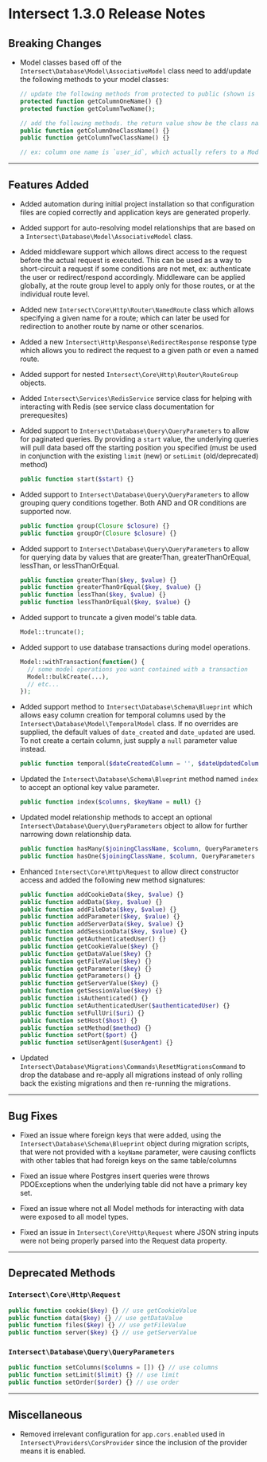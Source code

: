 # Intersect 1.3.0 Release Notes

## Breaking Changes

- Model classes based off of the `Intersect\Database\Model\AssociativeModel` class need to add/update the following methods to your model classes:
  ```php
  // update the following methods from protected to public (shown is old format)
  protected function getColumnOneName() {}
  protected function getColumnTwoName();

  // add the following methods. the return value show be the class name that the association table column actually refers to. 
  public function getColumnOneClassName() {}
  public function getColumnTwoClassName() {}

  // ex: column one name is `user_id`, which actually refers to a Model you have named `User`. the return value would be `return User::class;`
  ```

---
## Features Added

- Added automation during initial project installation so that configuration files are copied correctly and application keys are generated properly.

- Added support for auto-resolving model relationships that are based on a `Intersect\Database\Model\AssociativeModel` class.

- Added middleware support which allows direct access to the request before the actual request is executed. This can be used as a way to short-circuit a request if some conditions are not met, ex: authenticate the user or redirect/respond accordingly. Middleware can be applied globally, at the route group level to apply only for those routes, or at the individual route level.

- Added new `Intersect\Core\Http\Router\NamedRoute` class which allows specifying a given name for a route; which can later be used for redirection to another route by name or other scenarios.

- Added a new `Intersect\Http\Response\RedirectResponse` response type which allows you to redirect the request to a given path or even a named route.

- Added support for nested `Intersect\Core\Http\Router\RouteGroup` objects.

- Added `Intersect\Services\RedisService` service class for helping with interacting with Redis (see service class documentation for prerequesites)

- Added support to `Intersect\Database\Query\QueryParameters` to allow for paginated queries. By providing a `start` value, the underlying queries will pull data based off the starting position you specified (must be used in conjunction with the existing `limit` (new) or `setLimit` (old/deprecated) method)
  ```php
  public function start($start) {}
  ```

- Added support to `Intersect\Database\Query\QueryParameters` to allow grouping query conditions together. Both AND and OR conditions are supported now.
  ```php
  public function group(Closure $closure) {}
  public function groupOr(Closure $closure) {}
  ```

- Added support to `Intersect\Database\Query\QueryParameters` to allow for querying data by values that are greaterThan, greaterThanOrEqual, lessThan, or lessThanOrEqual.
  ```php
  public function greaterThan($key, $value) {}
  public function greaterThanOrEqual($key, $value) {}
  public function lessThan($key, $value) {}
  public function lessThanOrEqual($key, $value) {}
  ```

- Added support to truncate a given model's table data.
  ```php
  Model::truncate();
  ```

- Added support to use database transactions during model operations.
  ```php
  Model::withTransaction(function() {
    // some model operations you want contained with a transaction
    Model::bulkCreate(...),
    // etc...
  });
  ```

- Added support method to `Intersect\Database\Schema\Blueprint` which allows easy column creation for temporal columns used by the `Intersect\Database\Model\TemporalModel` class. If no overrides are supplied, the default values of `date_created` and `date_updated` are used. To not create a certain column, just supply a `null` parameter value instead.
  ```php
  public function temporal($dateCreatedColumn = '', $dateUpdatedColumn = '') {}
  ```

- Updated the `Intersect\Database\Schema\Blueprint` method named `index` to accept an optional key value parameter.
  ```php
  public function index($columns, $keyName = null) {}
  ```

- Updated model relationship methods to accept an optional `Intersect\Database\Query\QueryParameters` object to allow for further narrowing down relationship data.
  ```php
  public function hasMany($joiningClassName, $column, QueryParameters $queryParameters = null) {}
  public function hasOne($joiningClassName, $column, QueryParameters $queryParameters = null) {}
  ```

- Enhanced `Intersect\Core\Http\Request` to allow direct constructor access and added the following new method signatures:
  
  ```php
  public function addCookieData($key, $value) {}
  public function addData($key, $value) {}
  public function addFileData($key, $value) {}
  public function addParameter($key, $value) {}
  public function addServerData($key, $value) {}
  public function addSessionData($key, $value) {}
  public function getAuthenticatedUser() {}
  public function getCookieValue($key) {}
  public function getDataValue($key) {}
  public function getFileValue($key) {}
  public function getParameter($key) {}
  public function getParameters() {}
  public function getServerValue($key) {}
  public function getSessionValue($key) {}
  public function isAuthenticated() {}
  public function setAuthenticatedUser($authenticatedUser) {}
  public function setFullUri($uri) {}
  public function setHost($host) {}
  public function setMethod($method) {}
  public function setPort($port) {}
  public function setUserAgent($userAgent) {}
  ```

- Updated `Intersect\Database\Migrations\Commands\ResetMigrationsCommand` to drop the database and re-apply all migrations instead of only rolling back the existing migrations and then re-running the migrations.

---
## Bug Fixes

- Fixed an issue where foreign keys that were added, using the `Intersect\Database\Schema\Blueprint` object during migration scripts, that were not provided with a `keyName` parameter, were causing conflicts with other tables that had foreign keys on the same table/columns

- Fixed an issue where Postgres insert queries were throws PDOExceptions when the underlying table did not have a primary key set.

- Fixed an issue where not all Model methods for interacting with data were exposed to all model types.

- Fixed an issue in `Intersect\Core\Http\Request` where JSON string inputs were not being properly parsed into the Request data property.

---
## Deprecated Methods

### `Intersect\Core\Http\Request`
```php
public function cookie($key) {} // use getCookieValue
public function data($key) {} // use getDataValue
public function files($key) {} // use getFileValue
public function server($key) {} // use getServerValue
```

### `Intersect\Database\Query\QueryParameters`
```php
public function setColumns($columns = []) {} // use columns
public function setLimit($limit) {} // use limit
public function setOrder($order) {} // use order
```

---
## Miscellaneous

- Removed irrelevant configuration for `app.cors.enabled` used in `Intersect\Providers\CorsProvider` since the inclusion of the provider means it is enabled.
